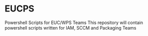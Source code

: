 # EUCPS
Powershell Scripts for EUC/WPS Teams
This repository will contain powershell scripts written for IAM, SCCM and Packaging Teams
